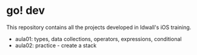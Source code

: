 # go! dev

This repository contains all the projects developed in Idwall's iOS training.

- aula01: types, data collections, operators, expressions, conditional
- aula02: practice - create a stack